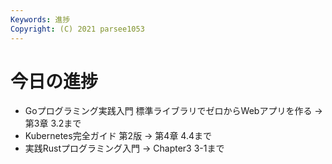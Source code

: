 ```yaml
---
Keywords: 進捗
Copyright: (C) 2021 parsee1053
---
```


# 今日の進捗
* Goプログラミング実践入門 標準ライブラリでゼロからWebアプリを作る → 第3章 3.2まで
* Kubernetes完全ガイド 第2版 → 第4章 4.4まで
* 実践Rustプログラミング入門 → Chapter3 3-1まで
